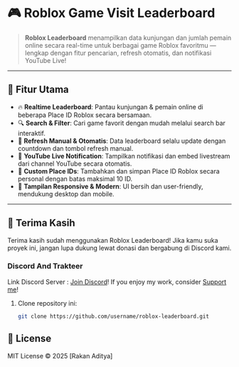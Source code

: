 # 🎮 Roblox Game Visit Leaderboard

> **Roblox Leaderboard** menampilkan data kunjungan dan jumlah pemain online secara real-time untuk berbagai game Roblox favoritmu — lengkap dengan fitur pencarian, refresh otomatis, dan notifikasi YouTube Live!

---

## 🚀 Fitur Utama

- 🔥 **Realtime Leaderboard**: Pantau kunjungan & pemain online di beberapa Place ID Roblox secara bersamaan.
- 🔍 **Search & Filter**: Cari game favorit dengan mudah melalui search bar interaktif.
- 🔄 **Refresh Manual & Otomatis**: Data leaderboard selalu update dengan countdown dan tombol refresh manual.
- 🎥 **YouTube Live Notification**: Tampilkan notifikasi dan embed livestream dari channel YouTube secara otomatis.
- 💾 **Custom Place IDs**: Tambahkan dan simpan Place ID Roblox secara personal dengan batas maksimal 10 ID.
- 🎨 **Tampilan Responsive & Modern**: UI bersih dan user-friendly, mendukung desktop dan mobile.

---

## 🙏 Terima Kasih

Terima kasih sudah menggunakan Roblox Leaderboard! Jika kamu suka proyek ini, jangan lupa dukung lewat donasi dan bergabung di Discord kami.

### Discord And Trakteer
Link Discord Server : [Join Discord](https://discord.com/invite/qjnSUrv3aa)!
If you enjoy my work, consider [Support me](https://trakteer.id/RakanAditya/tip)!

1. Clone repository ini:
   ```bash
   git clone https://github.com/username/roblox-leaderboard.git
## 📄 License
MIT License © 2025 [Rakan Aditya]
